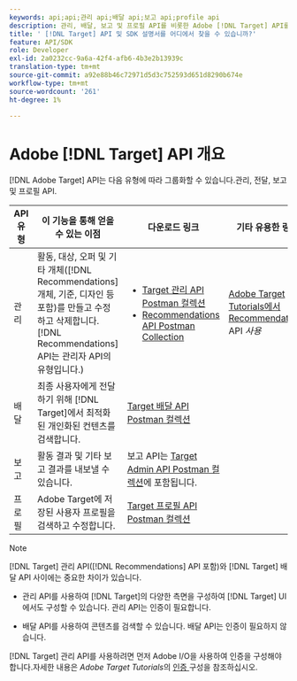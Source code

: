 ```yaml
---
keywords: api;api;관리 api;배달 api;보고 api;profile api
description: 관리, 배달, 보고 및 프로필 API를 비롯한 Adobe [!DNL Target] API를 찾습니다.
title: ' [!DNL Target] API 및 SDK 설명서를 어디에서 찾을 수 있습니까?'
feature: API/SDK
role: Developer
exl-id: 2a0232cc-9a6a-42f4-afb6-4b3e2b13939c
translation-type: tm+mt
source-git-commit: a92e88b46c72971d5d3c752593d651d8290b674e
workflow-type: tm+mt
source-wordcount: '261'
ht-degree: 1%

---
```


# Adobe [!DNL Target] API 개요

[!DNL Adobe Target] API는 다음 유형에 따라 그룹화할 수 있습니다.관리, 전달, 보고 및 프로필 API.

| API 유형 | 이 기능을 통해 얻을 수 있는 이점 | 다운로드 링크 | 기타 유용한 링크 |
| --- | --- | --- |--- |
| 관리 | 활동, 대상, 오퍼 및 기타 개체([!DNL Recommendations] 개체, 기준, 디자인 등 포함)를 만들고 수정하고 삭제합니다. [!DNL Recommendations] API는 관리자 API의 유형입니다.) | <UL><li>[Target 관리 API Postman 컬렉션](https://developers.adobetarget.com/api/#admin-postman-collection)</li><li>[Recommendations API Postman Collection](https://developers.adobetarget.com/api/recommendations/#section/Postman)</li></ul> | [Adobe Target Tutorials에서 Recommendations ](https://experienceleague.adobe.com/docs/target-learn/recommendations-api-tutorial/recs-api-overview.html) API  *사용* |
| 배달 | 최종 사용자에게 전달하기 위해 [!DNL Target]에서 최적화된 개인화된 컨텐츠를 검색합니다. | [Target 배달 API Postman 컬렉션](https://developers.adobetarget.com/api/delivery-api/#section/Getting-Started/Postman-Collection) |  |
| 보고 | 활동 결과 및 기타 보고 결과를 내보낼 수 있습니다. | 보고 API는 [Target Admin API Postman 컬렉션](https://developers.adobetarget.com/api/#admin-postman-collection)에 포함됩니다. |  |
| 프로필 | Adobe Target에 저장된 사용자 프로필을 검색하고 수정합니다. | [Target 프로필 API Postman 컬렉션](https://developers.adobetarget.com/api/#profiles) |  |

>[!NOTE]
>
>[!DNL Target] 관리 API([!DNL Recommendations] API 포함)와 [!DNL Target] 배달 API 사이에는 중요한 차이가 있습니다.
>
>* 관리 API를 사용하여 [!DNL Target]의 다양한 측면을 구성하여 [!DNL Target] UI에서도 구성할 수 있습니다. 관리 API는 인증이 필요합니다.
   >
   >
* 배달 API를 사용하여 콘텐츠를 검색할 수 있습니다. 배달 API는 인증이 필요하지 않습니다.
>
>
[!DNL Target] 관리 API를 사용하려면 먼저 Adobe I/O을 사용하여 인증을 구성해야 합니다.자세한 내용은 *Adobe Target Tutorials*&#x200B;의 [인증 ](https://experienceleague.adobe.com/docs/target-learn/tutorials/apis/configure-io-target-integration.html) 구성을 참조하십시오.
